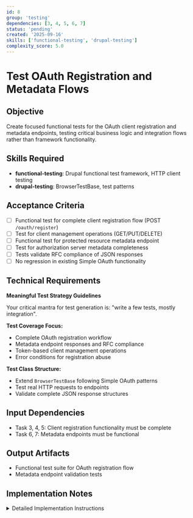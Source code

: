 ```yaml
---
id: 8
group: 'testing'
dependencies: [3, 4, 5, 6, 7]
status: 'pending'
created: '2025-09-16'
skills: ['functional-testing', 'drupal-testing']
complexity_score: 5.0
---
```


# Test OAuth Registration and Metadata Flows

## Objective

Create focused functional tests for the OAuth client registration and metadata endpoints, testing critical business logic and integration flows rather than framework functionality.

## Skills Required

- **functional-testing**: Drupal functional test framework, HTTP client testing
- **drupal-testing**: BrowserTestBase, test patterns

## Acceptance Criteria

- [ ] Functional test for complete client registration flow (POST `/oauth/register`)
- [ ] Test for client management operations (GET/PUT/DELETE)
- [ ] Functional test for protected resource metadata endpoint
- [ ] Test for authorization server metadata completeness
- [ ] Tests validate RFC compliance of JSON responses
- [ ] No regression in existing Simple OAuth functionality

## Technical Requirements

**Meaningful Test Strategy Guidelines**

Your critical mantra for test generation is: "write a few tests, mostly integration".

**Test Coverage Focus:**

- Complete OAuth registration workflow
- Metadata endpoint responses and RFC compliance
- Token-based client management operations
- Error conditions for registration abuse

**Test Class Structure:**

- Extend `BrowserTestBase` following Simple OAuth patterns
- Test real HTTP requests to endpoints
- Validate complete JSON response structures

## Input Dependencies

- Task 3, 4, 5: Client registration functionality must be complete
- Task 6, 7: Metadata endpoints must be functional

## Output Artifacts

- Functional test suite for OAuth registration flow
- Metadata endpoint validation tests

## Implementation Notes

<details>
<summary>Detailed Implementation Instructions</summary>

Create test classes following existing Simple OAuth test patterns:

**Test Structure:**

```php
<?php

namespace Drupal\Tests\simple_oauth_client_registration\Functional;

use Drupal\Tests\BrowserTestBase;

class ClientRegistrationFunctionalTest extends BrowserTestBase {

  protected static $modules = [
    'simple_oauth',
    'simple_oauth_21',
    'simple_oauth_client_registration',
    'simple_oauth_server_metadata',
  ];

  public function testClientRegistrationWorkflow() {
    // Test complete registration flow
  }

  public function testClientManagementOperations() {
    // Test GET/PUT/DELETE operations
  }
}
```

**Key Test Cases:**

1. **Client Registration Flow:**
   - POST valid registration request to `/oauth/register`
   - Validate RFC 7591 response structure
   - Verify Consumer entity creation with proper fields
   - Test registration access token functionality

2. **Client Management:**
   - Use registration access token for client operations
   - Test metadata updates via PUT
   - Test client deletion via DELETE
   - Validate token-based access control

3. **Metadata Endpoints:**
   - GET `/.well-known/oauth-authorization-server`
   - GET `/.well-known/oauth-protected-resource`
   - Validate JSON schema compliance with RFCs
   - Test cache headers and CORS

4. **Error Conditions:**
   - Invalid registration requests (400 responses)
   - Unauthorized management operations (401/403)
   - Malformed JSON handling

**Test Patterns:**

- Use `$this->drupalGet()` and `$this->drupalPost()` for HTTP requests
- Use `$this->assertSession()->responseContains()` for content validation
- Parse JSON responses and validate structure
- Follow existing test patterns from Simple OAuth test suite

Focus on integration testing rather than unit testing individual methods.

</details>
